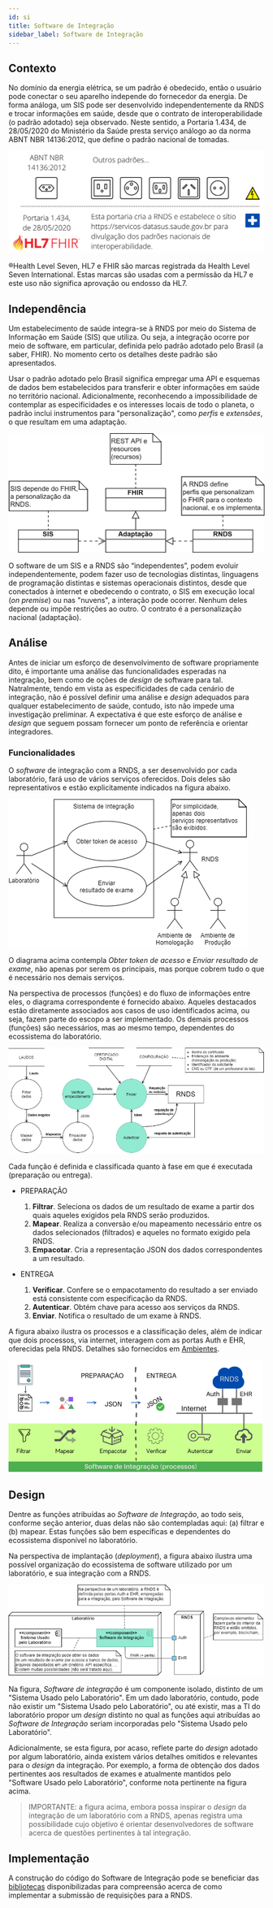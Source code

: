 ```yaml
---
id: si
title: Software de Integração
sidebar_label: Software de Integração
---
```


## Contexto

No domínio da energia elétrica, se um padrão é obedecido, então o usuário pode conectar o seu aparelho independe do fornecedor da energia. De forma análoga, um SIS pode ser desenvolvido independentemente da RNDS e trocar informações em saúde, desde que o contrato de interoperabilidade (o padrão adotado) seja observado. Neste sentido, a Portaria 1.434, de 28/05/2020 do Ministério da Saúde presta serviço análogo ao da norma ABNT NBR 14136:2012, que
define o padrão nacional de tomadas.

![img](../../../static/img/rnds-tomadas-padrao.png)

®Health Level Seven, HL7 e FHIR são marcas registrada da Health Level
Seven International. Estas marcas são usadas com a permissão da HL7 e este uso não
significa aprovação ou endosso da HL7.

## Independência

Um estabelecimento de saúde integra-se à RNDS por meio do Sistema de Informação em Saúde (SIS) que utiliza. Ou seja, a integração ocorre por meio de software, em particular, definida
pelo padrão adotado pelo Brasil (a saber, FHIR). No momento certo os detalhes deste
padrão são apresentados.

Usar o padrão adotado pelo Brasil significa empregar uma API e esquemas de dados bem estabelecidos para transferir e obter informações em saúde no território nacional.
Adicionalmente, reconhecendo a impossibilidade de contemplar as especificidades e os
interesses locais de todo o planeta, o padrão inclui instrumentos para "personalização", como _perfis_ e _extensões_, o que resultam em uma adaptação.

![img](../../../static/img/rnds-pilha-independente.png)

O software de um SIS e a RNDS são “independentes”, podem evoluir independentemente, podem fazer uso de tecnologias distintas, linguagens de programação distintas e sistemas operacionais distintos, desde que conectados à internet e obedecendo o contrato, o SIS em execução local (_on premise_) ou nas "nuvens", a interação pode ocorrer. Nenhum deles depende ou impõe restrições ao outro. O contrato é a personalização nacional (adaptação).

## Análise

Antes de iniciar um esforço de desenvolvimento de software propriamente dito, é importante uma análise das funcionalidades esperadas na integração, bem como de oções de _design_ de software para tal. Natralmente, tendo em vista as especificidades de cada cenário de integração, não é possível definir uma análise e _design_ adequados para qualquer estabelecimento de saúde,
contudo, isto não impede uma investigação preliminar. A expectativa é que este esforço
de análise e _design_ que seguem possam fornecer um ponto de referência e orientar integradores.

### Funcionalidades

O _software_ de integração com a RNDS, a ser desenvolvido por cada laboratório, fará uso de vários serviços oferecidos. Dois deles são
representativos e estão explicitamente indicados na figura abaixo.

![img](../../../static/img/rnds-uc.png)

O diagrama acima contempla _Obter token de acesso_ e _Enviar resultado de exame_, não apenas por serem os principais, mas porque cobrem tudo o
que é necessário nos demais serviços.

Na perspectiva de processos (funções) e do fluxo de informações entre eles, o diagrama correspondente é fornecido abaixo. Aqueles destacados estão diretamente associados aos casos de uso identificados acima, ou seja, fazem parte do escopo a ser implementado. Os demais processos (funções) são necessários, mas ao mesmo tempo, dependentes do ecossistema do laboratório.

![img](../../../static/img/rnds-dfd.png)

Cada função é definida e classificada quanto à fase em que é executada (preparação ou entrega).

- PREPARAÇÃO

  1.  **Filtrar**. Seleciona os dados de um resultado de exame a partir dos quais aqueles exigidos pela RNDS serão produzidos.
  1.  **Mapear**. Realiza a conversão e/ou mapeamento necessário entre os dados selecionados (filtrados) e aqueles no formato exigido pela RNDS.
  1.  **Empacotar**. Cria a representação JSON dos dados correspondentes a um
      resultado.

- ENTREGA
  1.  **Verificar**. Confere se o empacotamento do resultado a ser enviado está consistente com especificação da RNDS.
  1.  **Autenticar**. Obtém chave para acesso aos serviços da RNDS.
  1.  **Enviar**. Notifica o resultado de um exame à RNDS.

A figura abaixo ilustra os processos e a classificação deles, além de indicar que dois processos, via internet, interagem com as portas Auth e EHR, oferecidas pela RNDS. Detalhes são fornecidos em [Ambientes](../rnds/ambientes).

![img](../../../static/img/desenvolvedor.png)

## Design

Dentre as funções atribuídas ao _Software de Integração_, ao todo seis, conforme seção anterior, duas delas não são contempladas aqui: (a) filtrar e (b) mapear. Estas funções são bem específicas e dependentes do ecossistema disponível no laboratório.

Na perspectiva de implantação (_deployment_), a figura abaixo
ilustra uma possível organização do ecossistema de software
utilizado por um laboratório, e sua integração com a RNDS.

![img](../../../static/img/rnds-deployment.png)

Na figura, _Software de integração_ é
um componente isolado, distinto de um "Sistema Usado pelo Laboratório".
Em um dado laboratório, contudo, pode não existir um "Sistema Usado pelo Laboratório", ou até existir, mas a TI do laboratório propor um _design_ distinto no qual as funções aqui atribuídas ao _Software de Integração_
seriam incorporadas pelo "Sistema Usado pelo Laboratório".

Adicionalmente, se esta figura, por acaso, reflete parte do _design_ adotado por algum laboratório, ainda existem vários detalhes omitidos e relevantes para
o _design_ da integração. Por exemplo, a forma de obtenção dos dados
pertinentes aos resultados de exames e atualmente mantidos pelo "Software Usado pelo Laboratório", conforme nota pertinente na figura acima.

> IMPORTANTE: a figura acima, embora possa inspirar o _design_ da
> integração de um laboratório com a RNDS, apenas registra uma possibilidade cujo objetivo é orientar desenvolvedores de software acerca de questões pertinentes à tal integração.

## Implementação

A construção do código do Software de Integração pode se beneficiar das [bibliotecas](../tools/bibliotecas) disponibilizadas para compreensão acerca de como implementar a submissão de requisições para a RNDS.
